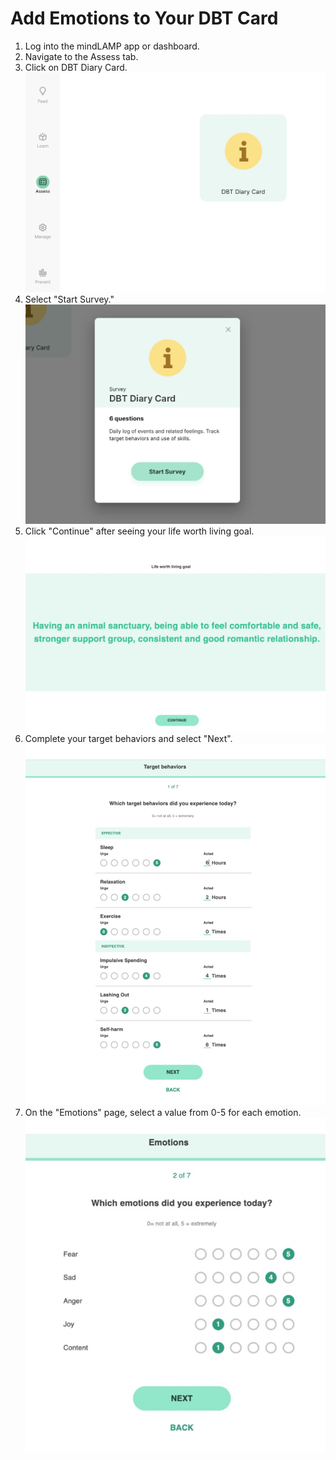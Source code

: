 # Add Emotions to Your DBT Card
1. Log into the mindLAMP app or dashboard.
2. Navigate to the Assess tab.
3. Click on DBT Diary Card.![](../assets/feed.jpg)
4. Select "Start Survey."![](../assets/dbt_start.jpg)
5. Click "Continue" after seeing your life worth living goal.![](../assets/life_worth_living.jpg)
6. Complete your target behaviors and select "Next". ![](../assets/target.jpg)
7. On the "Emotions" page, select a value from 0-5 for each emotion.
![](../assets/emotions.jpg)
